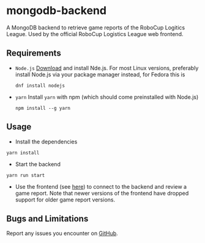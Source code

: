 # mongodb-backend

A MongoDB backend to retrieve game reports of the RoboCup Logitics League. Used
by the official RoboCup Logistics League web frontend.

## Requirements

- `Node.js` [Download](https://nodejs.org/en/download/current) and install
  Nde.js. For most Linux versions, preferably install Node.js via your package
  manager instead, for Fedora this is

  ```
  dnf install nodejs
  ```

- `yarn`
  Install `yarn` with npm (which should come preinstalled with Node.js)

  ```
  npm install --g yarn
  ```

## Usage

- Install the dependencies

```
yarn install
```

- Start the backend

```
yarn run start
```

- Use the frontend (see
  [here](https://github.com/robocup-logistics/rcll-refbox-frontend)) to connect
  to the backend and review a game report. Note that newer versions of the
  frontend have dropped support for older game report versions.

## Bugs and Limitations

Report any issues you encounter on
[GitHub](https://github.com/robocup-logistics/mongodb-backend/issues).
